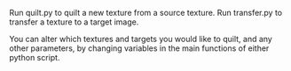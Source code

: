 Run quilt.py to quilt a new texture from a source texture.
Run transfer.py to transfer a texture to a target image.

You can alter which textures and targets you would like to quilt, and
any other parameters, by changing variables in the main functions of
either python script. 
